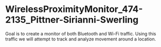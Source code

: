 WirelessProximityMonitor_474-2135_Pittner-Sirianni-Swerling
===========================================================

Goal is to create a monitor of both Bluetooth and Wi-Fi traffic. Using this traffic we will attempt to track and analyze movement around a location.

